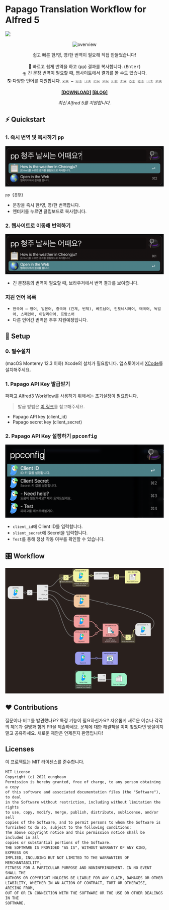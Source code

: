 # Papago Translation Workflow for Alfred 5

![](https://img.shields.io/github/checks-status/eungbean/Alfred-Papago-Workflow/main)

<div align="center">

![overview](document/overview.gif)

쉽고 빠른 한/영, 영/한 번역이 필요해 직접 만들었습니다! <br><br>
🚀 빠르고 쉽게 번역을 하고 (<kbd>pp</kbd>) 결과를 복사합니다. (<kbd>Enter</kbd>)<br>
🛸 긴 문장 번역이 필요할 때, 웹사이트에서 결과를 볼 수도 있습니다. <br>
🌎 다양한 언어를 지원합니다. `🇰🇷 ↔️ 🇺🇸 🇯🇵 🇨🇳 🇻🇳 🇮🇩 🇹🇭 🇩🇪 🇪🇸 🇮🇹 🇫🇷`<br>

**[[DOWNLOAD]](https://github.com/eungbean/Alfred-Papago-Workflow/releases)**
**[[BLOG]](https://eungbean.io/dev/papago-alfred)**

_최신 Alfred 5를 지원합니다._

</div>

## ⚡ Quickstart

### 1. 즉시 번역 및 복사하기 <kbd>pp</kbd>

![result-copy](document/result-copy.png)

```
pp {문장}
```

- 문장을 즉시 한/영, 영/한 번역합니다.
- 엔터키를 누르면 클립보드로 복사합니다.

### 2. 웹사이트로 이동해 번역하기

![result-web](document/result-web.png)

- 긴 문장등의 번역이 필요할 때, 브라우저에서 번역 결과를 보여줍니다.

### 지원 언어 목록

- `한국어 ↔️ 영어, 일본어, 중국어 (간체, 번체), 베트남어, 인도네시아어, 태국어, 독일어, 스페인어, 이탈리아어, 프랑스어`
- 다른 언어간 번역은 추후 지원예정입니다.

## 🚀 Setup

### 0. 필수설치

(macOS Monterey 12.3 이하) Xcode의 설치가 필요합니다.
앱스토어에서 [XCode](https://developer.apple.com/download/all/?q=Xcode)를 설치해주세요.

### 1. Papago API Key 발급받기

파파고 Alfred3 Workflow를 사용하기 위해서는 초기설정이 필요합니다.

> 발급 방법은 [이 링크](https://jvvp.tistory.com/1106)를 참고해주세요.

- Papago API key (client_id)
- Papago secret key (client_secret)

### 2. Papago API Key 설정하기 <kbd>ppconfig</kbd>

![ppconfig](document/ppconfig.png)

- `client_id`에 Client ID를 입력합니다.
- `slient_secret`에 Secret을 입력합니다.
- `Test`를 통해 정상 작동 여부를 확인할 수 있습니다.

## 🎛 Workflow

![workflow](document/workflow.png)

## ❤ Contributions

질문이나 버그를 발견했나요? 특정 기능이 필요하신가요?
자유롭게 새로운 이슈나 각각의 제목과 설명과 함께 PR을 제출하세요.
문제에 대한 해결책을 이미 찾았다면 망설이지 말고 공유하세요.
새로운 제안은 언제든지 환영입니다!

## Licenses

이 프로젝트는 MIT 라이센스를 준수합니다.

```
MIT License
Copyright (c) 2021 eungbean
Permission is hereby granted, free of charge, to any person obtaining a copy
of this software and associated documentation files (the "Software"), to deal
in the Software without restriction, including without limitation the rights
to use, copy, modify, merge, publish, distribute, sublicense, and/or sell
copies of the Software, and to permit persons to whom the Software is
furnished to do so, subject to the following conditions:
The above copyright notice and this permission notice shall be included in all
copies or substantial portions of the Software.
THE SOFTWARE IS PROVIDED "AS IS", WITHOUT WARRANTY OF ANY KIND, EXPRESS OR
IMPLIED, INCLUDING BUT NOT LIMITED TO THE WARRANTIES OF MERCHANTABILITY,
FITNESS FOR A PARTICULAR PURPOSE AND NONINFRINGEMENT. IN NO EVENT SHALL THE
AUTHORS OR COPYRIGHT HOLDERS BE LIABLE FOR ANY CLAIM, DAMAGES OR OTHER
LIABILITY, WHETHER IN AN ACTION OF CONTRACT, TORT OR OTHERWISE, ARISING FROM,
OUT OF OR IN CONNECTION WITH THE SOFTWARE OR THE USE OR OTHER DEALINGS IN THE
SOFTWARE.
```
